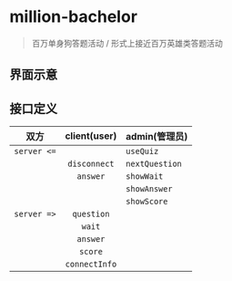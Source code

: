 # million-bachelor

>百万单身狗答题活动 / 形式上接近百万英雄类答题活动

## 界面示意

## 接口定义

| 双方         | client(user)  | admin(管理员) |
|:---:        |:------------: |:-------------|
| `server <=` |               | `useQuiz` |
|             | `disconnect`  | `nextQuestion` |
|             | `answer`      | `showWait` |
|             |               | `showAnswer` |
|             |               | `showScore`  |
| `server =>` | `question`    |   |
|             | `wait`        |   |
|             | `answer`      |   |
|             | `score`       |   |
|             | `connectInfo` |   |
